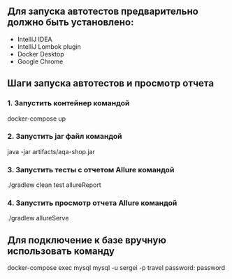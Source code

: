 ## Для запуска автотестов предварительно должно быть установлено:
- IntelliJ IDEA
- IntelliJ Lombok plugin
- Docker Desktop
- Google Chrome

## Шаги запуска автотестов и просмотр отчета
### 1. Запустить контейнер командой
docker-compose up

### 2. Запустить jar файл командой
java -jar artifacts/aqa-shop.jar

### 3. Запустить тесты с отчетом Allure командой
./gradlew clean test allureReport

### 4. Запустить просмотр отчета Allure командой
./gradlew allureServe

## Для подключение к базе вручную использовать команду
docker-compose exec mysql mysql -u sergei -p travel
password: password
